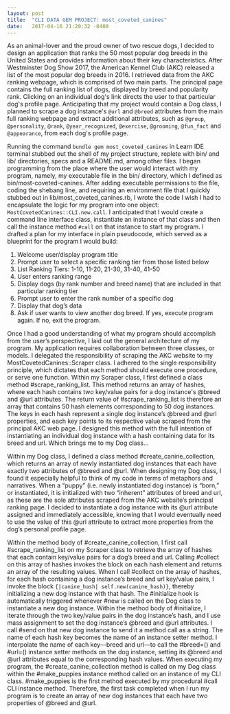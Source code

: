 ```yaml
---
layout: post
title:  "CLI DATA GEM PROJECT: most_coveted_canines"
date:   2017-04-16 21:20:32 -0400
---
```


As an animal-lover and the proud owner of two rescue dogs, I decided to design an application that ranks the 50 most popular dog breeds in the United States and provides information about their key characteristics. After Westminster Dog Show 2017, the American Kennel Club (AKC) released a list of the most popular dog breeds in 2016. I retrieved data from the AKC ranking webpage, which is comprised of two main parts. The principal page contains the full ranking list of dogs, displayed by breed and popularity rank. Clicking on an individual dog's link directs the user to that particular dog's profile page. Anticipating that my project would contain a Dog class, I planned to scrape a dog instance's `@url` and `@breed` attributes from the main full ranking webpage and extract additional attributes, such as `@group`, `@personality`, `@rank`, `@year_recognized`, `@exercise`, `@grooming`, `@fun_fact` and `@appearance`, from each dog's profile page.
	
Running the command `bundle gem most_coveted_canines` in Learn IDE terminal stubbed out the shell of my project structure, replete with bin/ and lib/ directories, specs and a README.md, among other files. I began programming from the place where the user would interact with my program, namely, my executable file in the bin/ directory, which I defined as bin/most-coveted-canines. After adding executable permissions to the file, coding the shebang line, and requiring an environment file that I quickly stubbed out in lib/most_coveted_canines.rb, I wrote the code I wish I had to encapsulate the logic for my program into one object: `MostCovetedCanines::CLI.new.call`. I anticipated that I would create a command line interface class, instantiate an instance of that class and then call the instance method `#call` on that instance to start my program. I drafted a plan for my interface in plain pseudocode, which served as a blueprint for the program I would build:
	
1. Welcome user/display program title
2. Prompt user to select a specific ranking tier from those listed below
3. List Ranking Tiers: 1-10, 11-20, 21-30, 31-40, 41-50
4. User enters ranking range 
5. Display dogs (by rank number and breed name) that are included in that particular ranking tier
6. Prompt user to enter the rank number of a specific dog
7. Display that dog’s data
8. Ask if user wants to view another dog breed. If yes, execute program again. If no, exit the program.


Once I had a good understanding of what my program should accomplish from the user’s perspective, I laid out the general architecture of my program. My application requires collaboration between three classes, or models. I delegated the responsibility of scraping the AKC website to my MostCovetedCanines::Scraper class. I adhered to the single responsibility principle, which dictates that each method should execute one procedure, or serve one function. Within my Scraper class, I first defined a class method #scrape_ranking_list. This method returns an array of hashes, where each hash contains two key/value pairs for a dog instance's @breed and @url attributes. The return value of #scrape_ranking_list is therefore an array that contains 50 hash elements corresponding to 50 dog instances. The keys in each hash represent a single dog instance’s @breed and @url properties, and each key points to its respective value scraped from the principal AKC web page. I designed this method with the full intention of instantiating an individual dog instance with a hash containing data for its breed and url. Which brings me to my Dog class…

Within my Dog class, I defined a class method #create_canine_collection, which returns an array of newly instantiated dog instances that each have exactly two attributes of @breed and @url. When designing my Dog class, I found it especially helpful to think of my code in terms of metaphors and narratives. When a “puppy” (i.e. newly instantiated dog instance) is “born,” or instantiated, it is initialized with two “inherent” attributes of breed and url, as these are the sole attributes scraped from the AKC website’s principal ranking page. I decided to instantiate a dog instance with its @url attribute assigned and immediately accessible, knowing that I would eventually need to use the value of this @url attribute to extract more properties from the dog’s personal profile page.

Within the method body of #create_canine_collection, I first call #scrape_ranking_list on my Scraper class to retrieve the array of hashes that each contain key/value pairs for a dog’s breed and url. Calling #collect on this array of hashes invokes the block on each hash element and returns an array of the resulting values. When I call #collect on the array of hashes, for each hash containing a dog instance’s breed and url key/value pairs, I invoke the block `{|canine_hash| self.new(canine_hash)}`, thereby initializing a new dog instance with that hash. The #initialize hook is automatically triggered whenever #new is called on the Dog class to instantiate a new dog instance. Within the method body of #initialize, I iterate through the two key/value pairs in the dog instance’s hash, and I use mass assignment to set the dog instance’s @breed and @url attributes. I call #send on that new dog instance to send it a method call as a string. The name of each hash key becomes the name of an instance setter method. I interpolate the name of each key—breed and url—to call the #breed=() and #url=() instance setter methods on the dog instance, setting its @breed and @url attributes equal to the corresponding hash values. When executing my program, the #create_canine_collection method is called on my Dog class within the #make_puppies instance method called on an instance of my CLI class. #make_puppies is the first method executed by my procedural #call CLI instance method. Therefore, the first task completed when I run my program is to create an array of new dog instances that each have two properties of @breed and @url.
	

